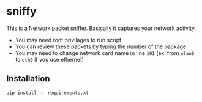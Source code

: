 # sniffy
This is a Network packet sniffer. Basically it captures your network activity. 

- You may need root privilages to run script
- You can review these packets by typing the number of the package
- You may need to change network card name in line `101` (ex. from `wlan0` to `eth0` if you use ethernet)

## Installation
```
pip install -r requirements.xt
```
